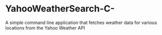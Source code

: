 # YahooWeatherSearch-C-
A simple command line application that fetches weather data for various locations from the Yahoo Weather API
